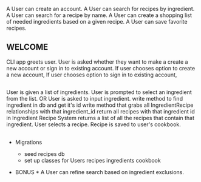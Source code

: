 A User can create an account.
A User can search for recipes by ingredient.
A User can search for a recipe by name.
A User can create a shopping list of needed ingredients based on a given recipe.
A User can save favorite recipes.



## WELCOME ##

CLI app greets user.
User is asked whether they want to make a create a new account or sign in to existing account.
  If user chooses option to create a new account,
  If user chooses option to sign in to existing account,

##    ##

User is given a list of ingredients.
User is prompted to select an ingredient from the list.
  OR User is asked to input ingredient.
  write method to find ingredient in db and get it's id
  write method that grabs all IngredientRecipe relationships with that ingredient_id
  return all recipes with that ingredient id in Ingredient Recipe
System returns a list of all the recipes that contain that ingredient.
User selects a recipe.
Recipe is saved to user's cookbook.

##    ##

* Migrations
  - seed recipes db
  - set up classes for
    Users
    recipes
    ingredients
    cookbook











* BONUS *
A User can refine search based on ingredient exclusions.
